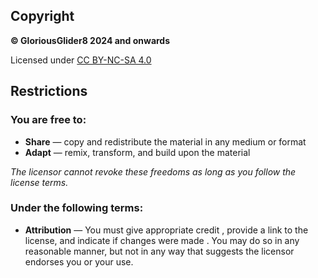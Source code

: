 ## Copyright

**© GloriousGlider8 2024 and onwards**

Licensed under [CC BY-NC-SA 4.0](https://creativecommons.org/licenses/by-nc-sa/4.0)

## Restrictions

### You are free to:

* **Share** — copy and redistribute the material in any medium or format
* **Adapt** — remix, transform, and build upon the material

*The licensor cannot revoke these freedoms as long as you follow the license terms.*

### Under the following terms:

* **Attribution** — You must give appropriate credit , provide a link to the license, and indicate if changes were made . You may do so in any reasonable manner, but not in any way that suggests the licensor endorses you or your use.
